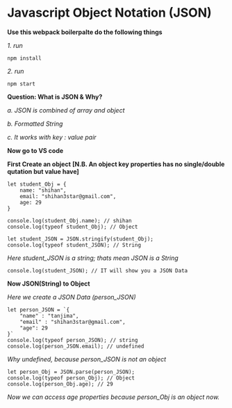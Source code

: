 # Javascript Object Notation (JSON)

**Use this webpack boilerpalte do the following things**

_1. run_

	npm install
_2. run_

	npm start

**Question: What is JSON & Why?**

_a. JSON is combined of array and object_

_b. Formatted String_

_c. It works with key : value pair_


**Now go to VS code**

**First Create an object**
**[N.B. An object key properties has no single/double qutation but value have]**

	let student_Obj = {
	    name: "shihan",
	    email: "shihan3star@gmail.com",
	    age: 29
	}

	console.log(student_Obj.name); // shihan
	console.log(typeof student_Obj); // Object

	let student_JSON = JSON.stringify(student_Obj);
	console.log(typeof student_JSON); // String
	
_Here student_JSON is a string; thats mean JSON is a String_

	console.log(student_JSON); // IT will show you a JSON Data
	
**Now JSON(String) to Object**

_Here we create a JSON Data (person_JSON)_

	let person_JSON = `{
	    "name" : "tanjima",
	    "email" : "shihan3star@gmail.com",
	    "age": 29
	}`
	console.log(typeof person_JSON); // string
	console.log(person_JSON.email); // undefined

_Why undefined, because person_JSON is not an object_
	
	let person_Obj = JSON.parse(person_JSON);
	console.log(typeof person_Obj); // Object
	console.log(person_Obj.age); // 29
_Now we can access age properties because person_Obj is an object now._

